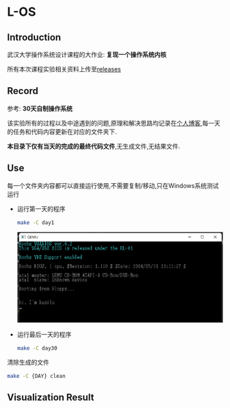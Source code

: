 # L-OS

## Introduction

武汉大学操作系统设计课程的大作业: **复现一个操作系统内核**

所有本次课程实验相关资料上传至[releases](https://github.com/luzhixing12345/L-OS/releases/tag/v0.0.1)

## Record

参考: **30天自制操作系统**

该实验所有的过程以及中途遇到的问题,原理和解决思路均记录在[个人博客](https://luzhixing12345.github.io/tags/OS/),每一天的任务和代码内容更新在对应的文件夹下.

**本目录下仅有当天的完成的最终代码文件**,无生成文件,无结果文件.

## Use

每一个文件夹内容都可以直接运行使用,不需要复制/移动,只在Windows系统测试运行

- 运行第一天的程序

  ```bash
  make -C day1
  ```

  ![QQ截图20220525151559](https://raw.githubusercontent.com/learner-lu/picbed/master/QQ%E6%88%AA%E5%9B%BE20220525151559.png)

- 运行最后一天的程序

  ```bash
  make -C day30
  ```

清除生成的文件

```bash
make -C {DAY} clean
```

## Visualization Result
